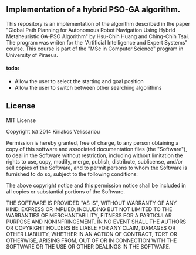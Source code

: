 ## Implementation of a hybrid PSO-GA algorithm.

This repository is an implementation of the algorithm described in
the paper "Global Path Planning for Autonomous Robot Navigation Using
Hybrid Metaheuristic GA-PSO Algorithm" by Hsu-Chih Huang and Ching-Chih Tsai.
The program was writen for the "Artificial Intelligence and Expert Systems"
course. This course is part of the "MSc in Computer Science" program in University of Piraeus.

#### todo:
- Allow the user to select the starting and goal position
- Allow the user to switch between other searching algorithms

## License

MIT License

Copyright (c) 2014 Kiriakos Velissariou

Permission is hereby granted, free of charge, to any person obtaining
a copy of this software and associated documentation files (the
"Software"), to deal in the Software without restriction, including
without limitation the rights to use, copy, modify, merge, publish,
distribute, sublicense, and/or sell copies of the Software, and to
permit persons to whom the Software is furnished to do so, subject to
the following conditions:

The above copyright notice and this permission notice shall be
included in all copies or substantial portions of the Software.

THE SOFTWARE IS PROVIDED "AS IS", WITHOUT WARRANTY OF ANY KIND,
EXPRESS OR IMPLIED, INCLUDING BUT NOT LIMITED TO THE WARRANTIES OF
MERCHANTABILITY, FITNESS FOR A PARTICULAR PURPOSE AND
NONINFRINGEMENT. IN NO EVENT SHALL THE AUTHORS OR COPYRIGHT HOLDERS BE
LIABLE FOR ANY CLAIM, DAMAGES OR OTHER LIABILITY, WHETHER IN AN ACTION
OF CONTRACT, TORT OR OTHERWISE, ARISING FROM, OUT OF OR IN CONNECTION
WITH THE SOFTWARE OR THE USE OR OTHER DEALINGS IN THE SOFTWARE.
